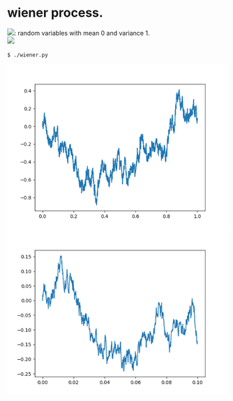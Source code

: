wiener process.
========

<img src="https://latex.codecogs.com/gif.latex?\xi_k"/>: random variables with mean 0 and variance 1.  
<img src="https://latex.codecogs.com/gif.latex?W_n(t)&space;=&space;\frac{1}{\sqrt{n}}\sum_{k}\xi_k"/>  

~~~
$ ./wiener.py
~~~

![Alt text](wiener.png?raw=true "wiener process")
![Alt text](wiener_zoomed.png?raw=true "zoomed wiener process")
